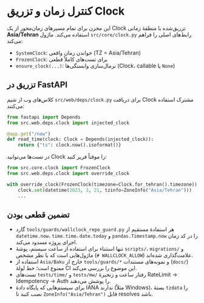 # کنترل زمان و تزریق Clock

این مخزن برای تمام مسیرهای زمان‌محور از یک Clock تزریق‌شده با منطقهٔ زمانی **Asia/Tehran** استفاده می‌کند. ماژول `src/core/clock.py` رابط‌های اصلی را فراهم می‌کند:

- `SystemClock`: خواندن زمان واقعی (TZ = Asia/Tehran)
- `FrozenClock`: برای تست‌های کاملاً قطعی
- `ensure_clock(...)`: نرمال‌سازی وابستگی‌ها (Clock، callable یا `None`)

## تزریق در FastAPI

کلاس‌های وب از شیم `src/web/deps/clock.py` برای دریافت Clock مشترک استفاده می‌کنند:

```python
from fastapi import Depends
from src.web.deps.clock import injected_clock

@app.get("/now")
def read_time(clock: Clock = Depends(injected_clock)):
    return {"ts": clock.now().isoformat()}
```

در تست‌ها می‌توانید Clock را موقتاً فریز کنید:

```python
from src.core.clock import FrozenClock
from src.web.deps.clock import override_clock

with override_clock(FrozenClock(timezone=Clock.for_tehran().timezone)) as clock:
    clock.set(datetime(2023, 3, 21, tzinfo=ZoneInfo("Asia/Tehran")))
    ...
```

## تضمین قطعی بودن

- گارد `tools/guards/wallclock_repo_guard.py` هر استفادهٔ مستقیم از `datetime.now`، `time.time`، `date.today` و `pandas.Timestamp.now` را در کد زمان اجرای پروژه مسدود می‌کند.
- تنها استثناء برای استفاده از ساعت سیستم، پوشهٔ `scripts/`، `migrations/` و ماژول‌هایی است که با نظر مشخص (`# WALLCLOCK_ALLOW`) علامت‌گذاری شده‌اند.
- استفاده از `Asia/Baku` خارج از `tools/guards/*` و نمونه‌های مستندات (`docs/`) ممنوع است؛ خط لولهٔ CI این موضوع را بررسی می‌کند.
- تست‌های `tests/time/` و `tests/mw/` رفتار ساعت و زنجیرهٔ RateLimit → Idempotency → Auth را پوشش می‌دهند.
- برای سیستم‌هایی که پایگاه دادهٔ IANA ندارند (مثلاً Windows)، بستهٔ `tzdata` را نصب کنید تا `ZoneInfo("Asia/Tehran")` قابل resolves باشد.
